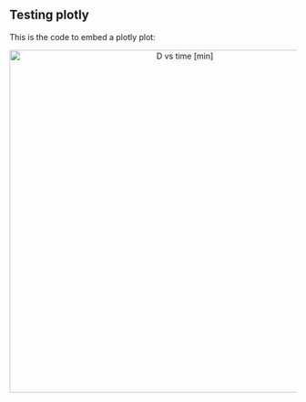 ## Testing plotly


This is the code to embed a plotly plot:

<div>
    <a href="https://plot.ly/~matthiasmunder/59/" target="_blank" title="D vs time [min]" style="display: block; text-align: center;"><img src="https://plot.ly/~matthiasmunder/59.png" alt="D vs time [min]" style="max-width: 100%;width: 600px;"  width="600" onerror="this.onerror=null;this.src='https://plot.ly/404.png';" /></a>
    <script data-plotly="matthiasmunder:59"  src="https://plot.ly/embed.js" async></script>
</div>

